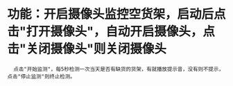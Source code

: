 # 功能：开启摄像头监控空货架，启动后点击"打开摄像头"，自动开启摄像头，点击"关闭摄像头"则关闭摄像头
      点击"开始监测"，每5秒检测一次当天是否有缺货的货架，有就播放提示音，没有则不提示，点击"停止监测"则终止检测。
